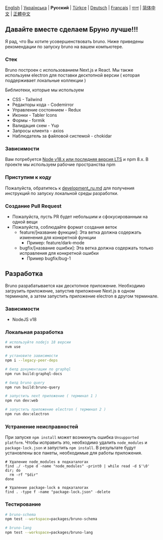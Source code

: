 [English](/contributing.md) | [Українська](/contributing_ua.md) | **Русский** | [Türkçe](/contributing_tr.md) | [Deutsch](/contributing_de.md) | [Français](/contributing_fr.md) | [বাংলা](docs/contributing/contributing_bn.md) | [简体中文](docs/contributing/contributing_cn.md) | [正體中文](docs/contributing/contributing_zhtw.md)

## Давайте вместе сделаем Бруно лучше!!!

Я рад, что Вы хотите усовершенствовать bruno. Ниже приведены рекомендации по запуску bruno на вашем компьютере.

### Стек

Bruno построен с использованием Next.js и React. Мы также используем electron для поставки десктопной версии ( которая поддерживает локальные коллекции )

Библиотеки, которые мы используем

- CSS - Tailwind
- Редакторы кода - Codemirror
- Управление состоянием - Redux
- Иконки - Tabler Icons
- Формы - formik
- Валидация схем - Yup
- Запросы клиента - axios
- Наблюдатель за файловой системой - chokidar

### Зависимости

Вам потребуется [Node v18.x или последняя версия LTS](https://nodejs.org/en/) и npm 8.x. В проекте мы используем рабочие пространства npm

### Приступим к коду

Пожалуйста, обратитесь к [development_ru.md](docs/development_ru.md) для получения инструкций по запуску локальной среды разработки.

### Создание Pull Request

- Пожалуйста, пусть PR будет небольшим и сфокусированным на одной вещи
- Пожалуйста, соблюдайте формат создания веток
  - feature/[название функции]: Эта ветка должна содержать изменения для конкретной функции
    - Пример: feature/dark-mode
  - bugfix/[название ошибки]: Эта ветка должна содержать только исправления для конкретной ошибки
    - Пример bugfix/bug-1

## Разработка

Bruno разрабатывается как десктопное приложение. Необходимо загрузить приложение, запустив приложение Next.js в одном терминале, а затем запустить приложение electron в другом терминале.

### Зависимости

- NodeJS v18

### Локальная разработка

```bash
# используйте nodejs 18 версии
nvm use

# установите зависимости
npm i --legacy-peer-deps

# билд документации по graphql
npm run build:graphql-docs

# билд bruno query
npm run build:bruno-query

# запустить next приложение ( терминал 1 )
npm run dev:web

# запустить приложение electron ( терминал 2 )
npm run dev:electron
```

### Устранение неисправностей

При запуске `npm install` может возникнуть ошибка `Unsupported platform`. Чтобы исправить это, необходимо удалить `node_modules` и `package-lock.json` и запустить `npm install`. В результате будут установлены все пакеты, необходимые для работы приложения.

```shell
# Удаление node_modules в подкаталогах
find ./ -type d -name "node_modules" -print0 | while read -d $'\0' dir; do
  rm -rf "$dir"
done

# Удаление package-lock в подкаталогах
find . -type f -name "package-lock.json" -delete
```

### Тестирование

```bash
# bruno-schema
npm test --workspace=packages/bruno-schema

# bruno-lang
npm test --workspace=packages/bruno-lang
```
